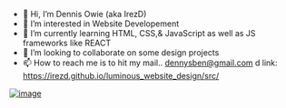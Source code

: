 - 👋 Hi, I’m Dennis Owie (aka IrezD) 
- 👀 I’m interested in Website Developement
- 🌱 I’m currently learning HTML, CSS,& JavaScript as well as JS frameworks like REACT
- 💞️ I’m looking to collaborate on some design projects
- 📫 How to reach me is to hit my mail.. dennysben@gmail.com
d<!---
I saw this photo for lumious and decided to make a responsive design of it.
--->
link: https://irezd.github.io/luminous_website_design/src/

<a href="https://ibb.co/DLdQQcL"><img src="https://i.ibb.co/52ZLLp2/image.jpg" alt="image" border="0"></a>
